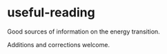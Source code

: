 # useful-reading
Good sources of information on the energy transition.

Additions and corrections welcome.
